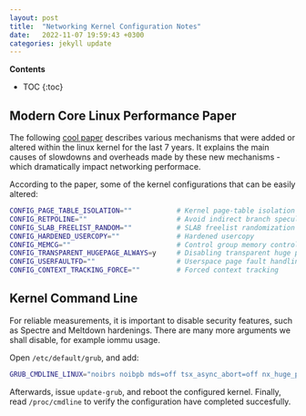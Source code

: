 ```yaml
---
layout: post
title:  "Networking Kernel Configuration Notes"
date:   2022-11-07 19:59:43 +0300
categories: jekyll update
---
```


**Contents**
* TOC
{:toc}
## Modern Core Linux Performance Paper


The following [cool paper][cool-paper] describes various mechanisms that were added or altered within the linux kernel for the last 7 years.
It explains the main causes of slowdowns and overheads made by these new mechanisms - which dramatically impact networking performace. 

According to the paper, some of the kernel configurations that can be easily altered:
```bash
CONFIG_PAGE_TABLE_ISOLATION=""           # Kernel page-table isolation (Meltdown patch)
CONFIG_RETPOLINE=""                      # Avoid indirect branch speculation (Spectre patch)
CONFIG_SLAB_FREELIST_RANDOM=""           # SLAB freelist randomization
CONFIG_HARDENED_USERCOPY=""              # Hardened usercopy
CONFIG_MEMCG=""                          # Control group memory controller
CONFIG_TRANSPARENT_HUGEPAGE_ALWAYS=y     # Disabling transparent huge pages
CONFIG_USERFAULTFD=""                    # Userspace page fault handling
CONFIG_CONTEXT_TRACKING_FORCE=""         # Forced context tracking
```


## Kernel Command Line


For reliable measurements, it is important to disable security features, such as Spectre and Meltdown hardenings.
There are many more arguments we shall disable, for example iommu usage. 

Open `/etc/default/grub`, and add:
```bash
GRUB_CMDLINE_LINUX="noibrs noibpb mds=off tsx_async_abort=off nx_huge_pages=off nospectre_v1 spec_store_bypass_disable=off intel_iommu=off pti=off spectre_v2=off l1tf=off nospec_store_bypass_disable no_stf_barrier intel_pstate=disable mitigations=off idle=poll"
```

Afterwards, issue `update-grub`, and reboot the configured kernel. 
Finally, read `/proc/cmdline` to verify the configuration have completed succesfully. 

[cool-paper]: https://dl.acm.org/doi/10.1145/3341301.3359640
